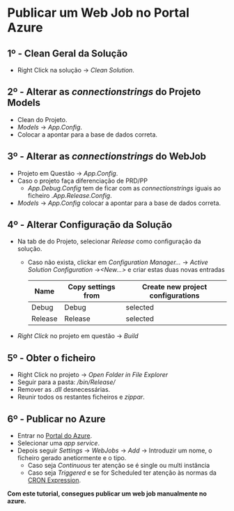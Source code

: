 


# Publicar um Web Job no Portal Azure
## 1º - Clean Geral da Solução
* Right Click na solução -> <i>Clean Solution</i>.
## 2º - Alterar as <i>connectionstrings</i> do Projeto Models
* Clean do Projeto.
* <i>Models</i> -> <i>App.Config</i>. 
* Colocar a apontar para a base de dados correta.

## 3º - Alterar as <i>connectionstrings</i> do WebJob
* Projeto em Questão -> <i>App.Config</i>. 
* Caso o projeto faça diferenciação de PRD/PP
    * <i>App.Debug.Config</i> tem de ficar com as <i>connectionstrings</i> iguais ao ficheiro .<i>App.Release.Config</i>.
* <i>Models</i> -> <i>App.Config</i> colocar a apontar para a base de dados correta.

## 4º - Alterar Configuração da Solução
* Na tab de do Projeto, selecionar <i>Release</i> como configuração da solução.
    * Caso não exista, clickar em <i>Configuration Manager...</i> -> <i>Active Solution Configuration</i> -><i><New...></i> e criar estas duas novas entradas

        | Name | Copy settings from | Create new project configurations |
        | ---- | ---- | ----- |
        | Debug    | Debug  | selected   |
        | Release  | Release  | selected   |

* <i>Right Click</i> no projeto em questão -> <i>Build</i> 

## 5º - Obter o ficheiro
* Right Click no projeto -> <i>Open Folder in File Explorer</i>
* Seguir para a pasta: <i>/bin/Release/</i>
* Remover as <i>.dll</i> desnecessárias.
* Reunir todos os restantes ficheiros e <i>zippar</i>.

## 6º - Publicar no Azure
* Entrar no [Portal do Azure](https://portal.azure.com).
* Selecionar uma <i>app service</i>.
* Depois seguir <i>Settings</i> -> <i>WebJobs</i> -> <i>Add</i> -> Introduzir um nome, o ficheiro gerado anetiormente e o tipo.
    * Caso seja <i>Continuous</i> ter atenção se é single ou multi instância
    * Caso seja <i>Triggered</i> e se for Scheduled ter atenção às normas da [CRON Expression](https://go.microsoft.com/fwlink/?LinkId=823235).

<b>Com este tutorial, consegues publicar um web job manualmente no azure.</b>